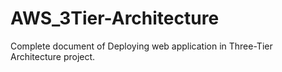 # AWS_3Tier-Architecture
Complete document of Deploying web application in Three-Tier Architecture project.
